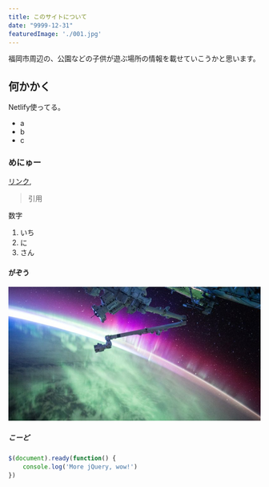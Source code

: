 ```yaml
---
title: このサイトについて
date: "9999-12-31"
featuredImage: './001.jpg'
---
```


福岡市周辺の、公園などの子供が遊ぶ場所の情報を載せていこうかと思います。

<!-- end -->

## 何かかく

Netlify使ってる。

 * a
 * b
 * c

### めにゅー

[リンク](https://google.com),

> 引用

数字

 1. いち
 2. に
 3. さん


#### がぞう

![Space](./space.jpg)

##### こーど

```javascript
$(document).ready(function() {
    console.log('More jQuery, wow!')
})
```

